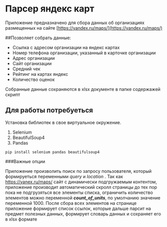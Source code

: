 # Парсер яндекс карт

Приложение предназначено для сбора данных об организациях размещенных на сайте [https://yandex.ru/maps/](https://yandex.ru/maps/)


##Позволяет собрать данные:
* Ссылка с адресом организации на яндекс картах
* Номер телефона организации, указанный в карточке организации
* Адрес организации
* Сайт организации
* Средний чек
* Рейтинг на картах яндекс
* Количество оценок

Собранные данные сохраняются в xlsx документе в папке содержажей скрипт

 
## Для работы потребуеться 
Установка библиотек в свое виртуальное окружение.
1. Selenium
2. BeautifulSoup4
3. Pandas

```shell
pip install selenium pandas beautifulsoup4
```

 
###Важные опции

Приложение произволить поиск по запросу пользователя, который формируеться переменными
_query_ и _location_ . Так как https://yanex.ru/maps/ сайт с динамически подгружаемым контентом, приложение производит автоматический скролл страницы до тех пор пока не подгрузяться все элементы списка, ограничить количество элементов можно переменной ___count_of_units___, по умолчанию значение переменной 1000. После сбора всех элементов на странице приложение формирует список ссылок, которые дальше парсит на предмет полезных данных, формирует словарь данных и сохраняет его в xlsx формате
 

